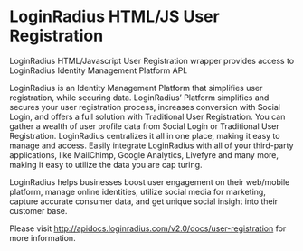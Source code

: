 # LoginRadius HTML/JS User Registration

LoginRadius HTML/Javascript User Registration wrapper provides access to LoginRadius Identity Management Platform API.

LoginRadius is an Identity Management Platform that simplifies user registration, while securing data. LoginRadius’ Platform simplifies and secures your user registration process, increases conversion with Social Login, and offers a full solution with Traditional User Registration. You can gather a wealth of user profile data from Social Login or Traditional User Registration. LoginRadius centralizes it all in one place, making it easy to manage and access. Easily integrate LoginRadius with all of your third-party applications, like MailChimp, Google Analytics, Livefyre and many more, making it easy to utilize the data you are cap
turing.

LoginRadius helps businesses boost user engagement on their web/mobile platform, manage online identities, utilize social media for marketing, capture accurate consumer data, and get unique social insight into their customer base.

Please visit http://apidocs.loginradius.com/v2.0/docs/user-registration for more information.

